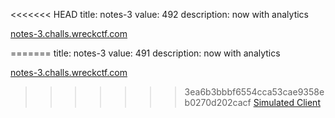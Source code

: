 <<<<<<< HEAD
title: notes-3
value: 492
description: now with analytics

[notes-3.challs.wreckctf.com](https://notes-3.challs.wreckctf.com/)

=======
title: notes-3
value: 491
description: now with analytics

[notes-3.challs.wreckctf.com](https://notes-3.challs.wreckctf.com/)

>>>>>>> 3ea6b3bbbf6554cca53cae9358eb0270d202cacf
[Simulated Client](https://admin-bot.wreckctf.com/notes-3)
